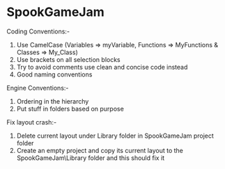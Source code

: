 # SpookGameJam

Coding Conventions:-

1. Use CamelCase (Variables => myVariable, Functions => MyFunctions & Classes => My_Class)
2. Use brackets on all selection blocks
3. Try to avoid comments use clean and concise code instead
4. Good naming conventions

Engine Conventions:-

1. Ordering in the hierarchy
2. Put stuff in folders based on purpose

Fix layout crash:-

1. Delete current layout under Library folder in SpookGameJam project folder
2. Create an empty project and copy its current layout to the SpookGameJam\Library folder and this should fix it
